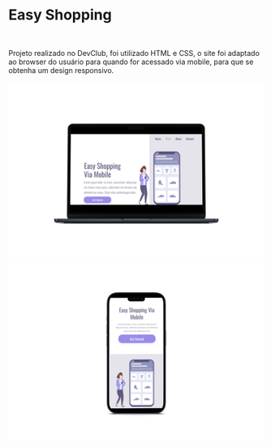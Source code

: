 <h1> Easy Shopping </h1>
<br>
<p> Projeto realizado no DevClub, foi utilizado HTML e CSS, o site foi adaptado ao browser do usuário para quando for acessado via mobile, para que se obtenha um design responsivo.<p>


<img src="https://github.com/AndreiaOliveira7/easy-shopping/blob/master/img/desktop.png?raw=true" style="width: 800px"/>

<img src="https://github.com/AndreiaOliveira7/easy-shopping/blob/master/img/mobile.png?raw=true" style="width: 800px"/>
